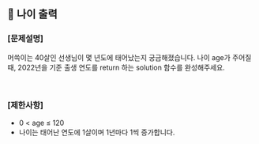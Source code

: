 ## 🔸 나이 출력

### [문제설명]

머쓱이는 40살인 선생님이 몇 년도에 태어났는지 궁금해졌습니다. 나이 age가 주어질 때, 2022년을 기준 출생 연도를 return 하는 solution 함수를 완성해주세요.

<br>

### [제한사항]

- 0 < age ≤ 120
- 나이는 태어난 연도에 1살이며 1년마다 1씩 증가합니다.

